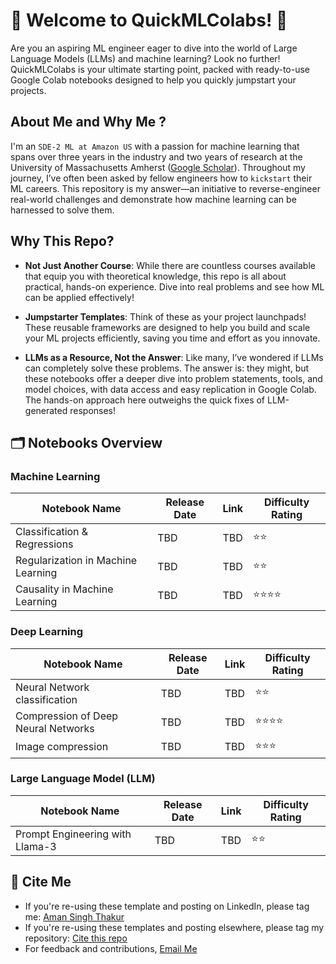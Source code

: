 # 🎉 Welcome to QuickMLColabs! 🚀

Are you an aspiring ML engineer eager to dive into the world of Large Language Models (LLMs) and machine learning? Look no further! QuickMLColabs is your ultimate starting point, packed with ready-to-use Google Colab notebooks designed to help you quickly jumpstart your projects. 

## About Me and Why Me ?

I'm an `SDE-2 ML at Amazon US` with a passion for machine learning that spans over three years in the industry and two years of research at the University of Massachusetts Amherst ([Google Scholar](https://scholar.google.com/citations?user=bPY9Z4YAAAAJ&hl=en)). Throughout my journey, I’ve often been asked by fellow engineers how to `kickstart` their ML careers. This repository is my answer—an initiative to reverse-engineer real-world challenges and demonstrate how machine learning can be harnessed to solve them.

## Why This Repo?

- **Not Just Another Course**: While there are countless courses available that equip you with theoretical knowledge, this repo is all about practical, hands-on experience. Dive into real problems and see how ML can be applied effectively!

- **Jumpstarter Templates**: Think of these as your project launchpads! These reusable frameworks are designed to help you build and scale your ML projects efficiently, saving you time and effort as you innovate.

- **LLMs as a Resource, Not the Answer**: Like many, I’ve wondered if LLMs can completely solve these problems. The answer is: they might, but these notebooks offer a deeper dive into problem statements, tools, and model choices, with data access and easy replication in Google Colab. The hands-on approach here outweighs the quick fixes of LLM-generated responses!

## 🗂️ Notebooks Overview

### Machine Learning

| Notebook Name             | Release Date | Link                                   | Difficulty Rating |
|---------------------------|--------------|----------------------------------------|-------------------|
| Classification & Regressions         | TBD  | TBD | ⭐️⭐️              |
| Regularization in Machine Learning         | TBD   | TBD | ⭐️⭐️              |
| Causality in Machine Learning         | TBD   | TBD | ⭐️⭐️⭐️⭐️          |

### Deep Learning

| Notebook Name             | Release Date | Link                                   | Difficulty Rating |
|---------------------------|--------------|----------------------------------------|-------------------|
| Neural Network classification         | TBD   | TBD | ⭐️⭐️              |
| Compression of Deep Neural Networks        | TBD   | TBD | ⭐️⭐️⭐️⭐️          |
| Image compression        | TBD   | TBD | ⭐️⭐️⭐️          |

### Large Language Model (LLM)

| Notebook Name             | Release Date | Link                                   | Difficulty Rating |
|---------------------------|--------------|----------------------------------------|-------------------|
| Prompt Engineering with Llama-3      | TBD   | TBD | ⭐️⭐️              |

## 📢 Cite Me

- If you're re-using these template and posting on LinkedIn, please tag me: [Aman Singh Thakur](https://www.linkedin.com/in/singh96aman/)
- If you're re-using these templates and posting elsewhere, please tag my repository: [Cite this repo](#)
- For feedback and contributions, [Email Me](mailto:singh96aman@gmail.com)

